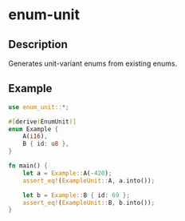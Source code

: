 # enum-unit

## Description
Generates unit-variant enums from existing enums.

## Example
```rust
use enum_unit::*;

#[derive(EnumUnit)]
enum Example {
    A(i16),
    B { id: u8 },
}

fn main() {
    let a = Example::A(-420);
    assert_eq!(ExampleUnit::A, a.into());

    let b = Example::B { id: 69 };
    assert_eq!(ExampleUnit::B, b.into());
}
```